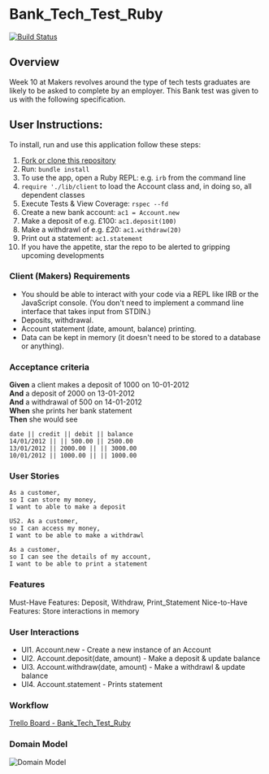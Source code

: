  # Bank_Tech_Test_Ruby

 [![Build Status](https://travis-ci.com/Alastair2D/bank-tech-test-ruby.svg?branch=master)](https://travis-ci.org/Alastair2D/bank_tech_test_ruby)

## Overview
Week 10 at Makers revolves around the type of tech tests graduates are likely to be asked to complete by an employer. This Bank test was given to us with the following specification.

## User Instructions:

To install, run and use this application follow these steps:

1. [Fork or clone this repository](https://github.com/Alastair2D/bank_tech_test)
2. Run: `bundle install`
3. To use the app, open a Ruby REPL: e.g. `irb` from the command line
4. `require './lib/client` to load the Account class and, in doing so, all dependent classes
5. Execute Tests & View Coverage: `rspec --fd`
6. Create a new bank account: `ac1 = Account.new`
7. Make a deposit of e.g. £100: `ac1.deposit(100)`
8. Make a withdrawl of e.g. £20: `ac1.withdraw(20)`
9. Print out a statement: `ac1.statement`
10. If you have the appetite, star the repo to be alerted to gripping upcoming developments


### Client (Makers) Requirements

* You should be able to interact with your code via a REPL like IRB or the JavaScript console.  (You don't need to implement a command line interface that takes input from STDIN.)
* Deposits, withdrawal.
* Account statement (date, amount, balance) printing.
* Data can be kept in memory (it doesn't need to be stored to a database or anything).

### Acceptance criteria

**Given** a client makes a deposit of 1000 on 10-01-2012  
**And** a deposit of 2000 on 13-01-2012  
**And** a withdrawal of 500 on 14-01-2012  
**When** she prints her bank statement  
**Then** she would see

```
date || credit || debit || balance
14/01/2012 || || 500.00 || 2500.00
13/01/2012 || 2000.00 || || 3000.00
10/01/2012 || 1000.00 || || 1000.00
```

### User Stories
```
As a customer, 
so I can store my money, 
I want to able to make a deposit
```

```
US2. As a customer, 
so I can access my money, 
I want to be able to make a withdrawl
```

```
As a customer, 
so I can see the details of my account, 
I want to be able to print a statement
```

### Features
Must-Have Features:  Deposit, Withdraw, Print_Statement
Nice-to-Have Features: Store interactions in memory

### User Interactions 
* UI1. Account.new - Create a new instance of an Account
* UI2. Account.deposit(date, amount) - Make a deposit & update balance
* UI3. Account.withdraw(date, amount) - Make a withdrawl & update balance
* UI4. Account.statement - Prints statement

### Workflow
[Trello Board - Bank_Tech_Test_Ruby](https://trello.com/b/u1DJkPsD/bank-tech-test)

### Domain Model

![Domain Model](https://github.com/Alastair2D/bank_tech_test_ruby/blob/master/images/dm4.jpg)